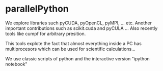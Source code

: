 parallelPython
==============

We explore libraries such pyCUDA, pyOpenCL, pyMPI, ... etc.
Another important contributions such as scikit.cuda and pyCULA ...
Also recently tools like cumpf for arbitrary presition.

This tools explote the fact that almost everything inside a PC has multiprocesors which can be used for scientific calculations...

We use classic scripts of python and the interactive version "ipython notebook"
